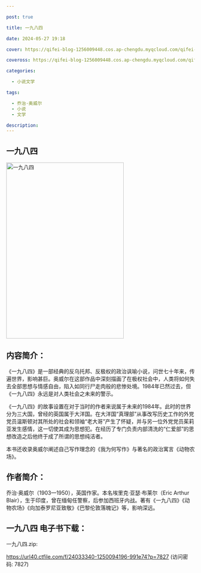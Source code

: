 ```yaml
---

post: true

title: 一九八四

date: 2024-05-27 19:18

cover: https://qifei-blog-1256009448.cos.ap-chengdu.myqcloud.com/qifei-blog/6634a1ca0ea9cb140371b558.jpg

coveross: https://qifei-blog-1256009448.cos.ap-chengdu.myqcloud.com/qifei-blog/6634a1ca0ea9cb140371b558.jpg

categories:

  - 小说文学

tags:

  - 乔治·奥威尔
  - 小说
  - 文学

description:
---
```


## 一九八四
<img alt="一九八四 " class="aligncenter loading" data-was-processed="true" decoding="async" fetchpriority="high" height="471" src="https://qifei-blog-1256009448.cos.ap-chengdu.myqcloud.com/qifei-blog/6634a1ca0ea9cb140371b558.jpg " style="cursor: zoom-in;" width="314"/>

## 内容简介：

《一九八四》是一部经典的反乌托邦、反极权的政治讽喻小说，问世七十年来，传遍世界，影响甚巨。奥威尔在这部作品中深刻描画了在极权社会中，人类将如何失去全部思想与情感自由，陷入如同行尸走肉般的悲惨处境。1984年已然过去，但《一九八四》永远是对人类社会之未来的警示。

《一九八四》的故事设置在对于当时的作者来说属于未来的1984年。此时的世界分为三大国，曾经的英国属于大洋国。在大洋国“真理部”从事改写历史工作的外党党员温斯顿对其所处的社会和领袖“老大哥”产生了怀疑，并与另一位外党党员茱莉亚发生感情，这一切使其成为思想犯。在经历了专门负责内部清洗的“仁爱部”的思想改造之后他终于成了所谓的思想纯洁者。

本书还收录奥威尔阐述自己写作理念的《我为何写作》与著名的政治寓言《动物农场》。

## 作者简介：

乔治·奥威尔（1903—1950），英国作家。本名埃里克·亚瑟·布莱尔（Eric Arthur Blair），生于印度，曾在缅甸任警察，后参加西班牙内战。著有《一九八四》《动物农场》《向加泰罗尼亚致敬》《巴黎伦敦落魄记》等，影响深远。

## 一九八四 电子书下载：
一九八四.zip: 

https://url40.ctfile.com/f/24033340-1250094196-991e74?p=7827 (访问密码: 7827)
